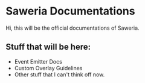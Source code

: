 # Saweria Documentations

Hi, this will be the official documentations of Saweria.

## Stuff that will be here:

- Event Emitter Docs
- Custom Overlay Guidelines 
- Other stuff that I can't think off now.
